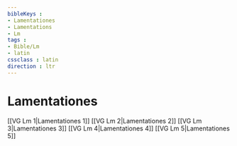 ```yaml
---
bibleKeys : 
- Lamentationes
- Lamentations
- Lm
tags : 
- Bible/Lm
- latin
cssclass : latin
direction : ltr
---
```


# Lamentationes

[[VG Lm 1|Lamentationes 1]]
[[VG Lm 2|Lamentationes 2]]
[[VG Lm 3|Lamentationes 3]]
[[VG Lm 4|Lamentationes 4]]
[[VG Lm 5|Lamentationes 5]]
